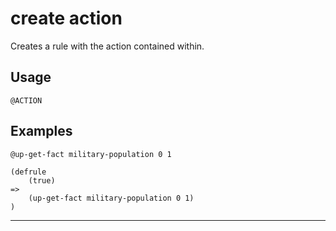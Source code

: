 # create action
Creates a rule with the action contained within.
## Usage
```
@ACTION
```
## Examples
```
@up-get-fact military-population 0 1
```
```
(defrule
    (true)
=>
    (up-get-fact military-population 0 1)
)

```
---
